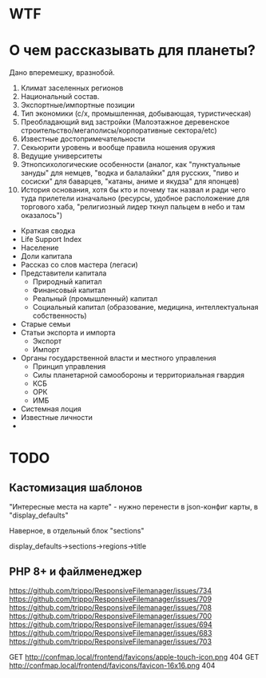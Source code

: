 # WTF


# О чем рассказывать для планеты?

Дано вперемешку, вразнобой.

1. Климат заселенных регионов
2. Национальный состав.
3. Экспортные/импортные позиции
4. Тип экономики (с/х, промышленная, добывающая, туристическая)
5. Преобладающий вид застройки (Малоэтажное деревенское строительство/мегаполисы/корпоративные сектора/etc)
6. Известные достопримечательности
7. Секьюрити уровень и вообще правила ношения оружия
8. Ведущие университеты
9. Этнопсихологические особенности (аналог, как "пунктуальные зануды" для немцев,  "водка и балалайки" для русских, "пиво и сосиски" для баварцев, "катаны, аниме и якудза" для японцев)
10. История основания, хотя бы кто и почему так назвал и ради чего туда прилетели изначально (ресурсы, удобное расположение для торгового хаба, "религиозный лидер ткнул пальцем в небо и там оказалось")

- Краткая сводка
- Life Support Index
- Население
- Доли капитала
- Рассказ со слов мастера (легаси)
- Представители капитала
  - Природный капитал
  - Финансовый капитал
  - Реальный (промышленный) капитал
  - Социальный капитал (образование, медицина, интеллектуальная собственность)
- Старые семьи
- Статьи экспорта и импорта
  - Экспорт
  - Импорт
- Органы государственной власти и местного управления
  - Принцип управления
  - Силы планетарной самообороны и территориальная гвардия
  - КСБ
  - ОРК
  - ИМБ
- Системная лоция
- Известные личности
- 


# TODO

## Кастомизация шаблонов

"Интересные места на карте" - нужно перенести в json-конфиг карты, в "display_defaults"

Наверное, в отдельный блок "sections" 

display_defaults->sections->regions->title


## PHP 8+ и файлменеджер

https://github.com/trippo/ResponsiveFilemanager/issues/734
https://github.com/trippo/ResponsiveFilemanager/issues/709
https://github.com/trippo/ResponsiveFilemanager/issues/708
https://github.com/trippo/ResponsiveFilemanager/issues/700
https://github.com/trippo/ResponsiveFilemanager/issues/694
https://github.com/trippo/ResponsiveFilemanager/issues/683
https://github.com/trippo/ResponsiveFilemanager/issues/703


GET http://confmap.local/frontend/favicons/apple-touch-icon.png 404
GET http://confmap.local/frontend/favicons/favicon-16x16.png 404 




